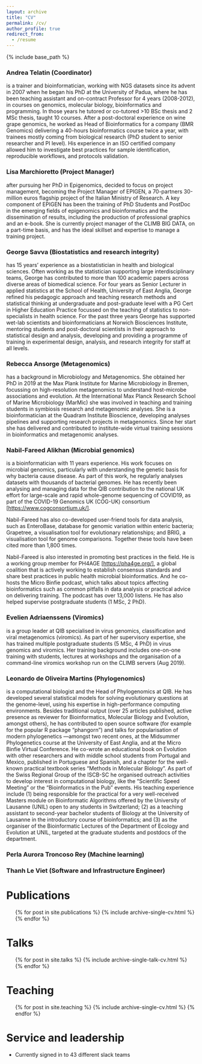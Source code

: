 ```yaml
---
layout: archive
title: "CV"
permalink: /cv/
author_profile: true
redirect_from:
  - /resume
---
```


{% include base_path %}

### Andrea Telatin (Coordinator) 
is a trainer and bioinformatician, working with NGS datasets since its advent in 2007 when he began his PhD at the University of Padua, where he has been teaching assistant and on-contract Professor for 4 years (2008-2012), in courses on genomics, molecular biology, bioinformatics and programming. In those years he tutored or co-tutored >10 BSc thesis and 2 MSc thesis, taught 10 courses. After a post-doctoral experience on wine grape genomics, he worked as Head of Bioinformatics for a company (BMR Genomics) delivering a 40-hours bioinformatics course twice a year, with trainees mostly coming from biological research (PhD student to senior researcher and PI level). His experience in an ISO certified company allowed him to investigate best practices for sample identification, reproducible workflows, and protocols validation. 

### Lisa Marchioretto (Project Manager) 
after pursuing her PhD in Epigenomics, decided to focus on project management, becoming the Project Manager of EPIGEN, a 70-partners 30-million euros flagship project of the Italian Ministry of Research. A key component of EPIGEN has been the training of PhD Students and PostDoc in the emerging fields of epigenomics and bioinformatics and the dissemination of results, including the production of professional graphics and an e-book. She is currently project manager of the CLIMB BIG DATA, on a part-time basis, and has the ideal skillset and expertise to manage a training project. 

### George Savva (Biostatistics and research integrity) 
has 15 years’ experience as a biostatistician in health and biological sciences.  Often working as the statistician supporting large interdisciplinary teams, George has contributed to more than 100 academic papers across diverse areas of biomedical science. For four years as Senior Lecturer in applied statistics at the School of Health, University of East Anglia, George refined his pedagogic approach and teaching research methods and statistical thinking at undergraduate and post-graduate level with a PG Cert in Higher Education Practice focussed on the teaching of statistics to non-specialists in health science.  For the past three years George has supported wet-lab scientists and bioinformaticians at Norwich Biosciences Institute, mentoring students and post-doctoral scientists in their approach to statistical design and analysis, developing and providing a programme of training in experimental design, analysis, and research integrity for staff at all levels. 

### Rebecca Ansorge (Metagenomics) 
has a background in Microbiology and Metagenomics. She obtained her PhD in 2019 at the Max Plank Institute for Marine Microbiology in Bremen, focussing on high-resolution metagenomics to understand host-microbe associations and evolution. At the International Max Planck Research School of Marine Microbiology (MarMic) she was involved in teaching and training students in symbiosis research and metagenomic analyses. She is a bioinformatician at the Quadram Institute Bioscience, developing analyses pipelines and supporting research projects in metagenomics. Since her start she has delivered and contributed to institute-wide virtual training sessions in bioinformatics and metagenomic analyses. 

### Nabil-Fareed Alikhan (Microbial genomics) 
is a bioinformatician with 11 years experience. His work focuses on microbial genomics, particularly with understanding the genetic basis for why bacteria cause disease. As part of this work, he regularly analyses datasets with thousands of bacterial genomes. He has recently been analysing and managing data for the QIB contribution to the national UK effort for large-scale and rapid whole-genome sequencing of COVID19, as part of the COVID-19 Genomics UK (COG-UK) consortium [https://www.cogconsortium.uk/].  

Nabil-Fareed has also co-developed user-friend tools for data analysis, such as EnteroBase, database for genomic variation within enteric bacteria; Grapetree, a visualisation tool for evolutionary relationships; and BRIG, a visualisation tool for genome comparisons. Together these tools have been cited more than 1,800 times.  

Nabil-Fareed is also interested in promoting best practices in the field. He is a working group member for PH4AGE [https://pha4ge.org/], a global coalition that is actively working to establish consensus standards and share best practices in public health microbial bioinformatics. And he co-hosts the Micro Binfie podcast, which talks about topics affecting bioinformatics such as common pitfalls in data analysis or practical advice on delivering training. The podcast has over 13,000 listens. He has also helped supervise postgraduate students (1 MSc, 2 PhD). 

### Evelien Adriaenssens (Viromics) 
is a group leader at QIB specialised in virus genomics, classification and viral metagenomics (viromics). As part of her supervisory expertise, she has trained multiple postgraduate students (5 MSc, 4 PhD) in virus genomics and viromics. Her training background includes one-on-one training with students, lectures at workshops and the organisation of a command-line viromics workshop run on the CLIMB servers (Aug 2019).  

### Leonardo de Oliveira Martins (Phylogenomics) 
is a computational biologist and the Head of Phylogenomics at QIB. He has developed several statistical models for solving evolutionary questions at the genome-level, using his expertise in high-performance computing environments. Besides traditional output (over 25 articles published, active presence as reviewer for Bioinformatics, Molecular Biology and Evolution, amongst others), he has contributed to open source software (for example for the popular R package “phangorn”) and talks for popularisation of modern phylogenetics —amongst two recent ones, at the Midsummer Phylogenetics course at the University of East Anglia, and at the Micro Binfie Virtual Conference. He co-wrote an educational book on Evolution with other researchers and with middle school students from Portugal and Mexico, published in Portuguese and Spanish, and a chapter for the well-known practical textbook series “Methods in Molecular Biology”. As part of the Swiss Regional Group of the ISCB-SC he organised outreach activities to develop interest in computational biology, like the “Scientific Speed Meeting” or the “Bioinformatics in the Pub” events. His teaching experience include (1) being responsible for the practical for a very well-received Masters module on Bioinformatic Algorithms offered by the University of Lausanne (UNIL) open to any students in Switzerland; (2) as a teaching assistant to second-year bachelor students of Biology at the University of Lausanne in the introductory course of bioinformatics; and (3) as the organiser of the Bioinformatic Lectures of the Department of Ecology and Evolution at UNIL, targeted at the graduate students and postdocs of the department. 

### Perla Aurora Troncoso Rey (Machine learning) 

### Thanh Le Viet (Software and Infrastructure Engineer) 

Publications
======
  <ul>{% for post in site.publications %}
    {% include archive-single-cv.html %}
  {% endfor %}</ul>
  
Talks
======
  <ul>{% for post in site.talks %}
    {% include archive-single-talk-cv.html %}
  {% endfor %}</ul>
  
Teaching
======
  <ul>{% for post in site.teaching %}
    {% include archive-single-cv.html %}
  {% endfor %}</ul>
  
Service and leadership
======
* Currently signed in to 43 different slack teams
